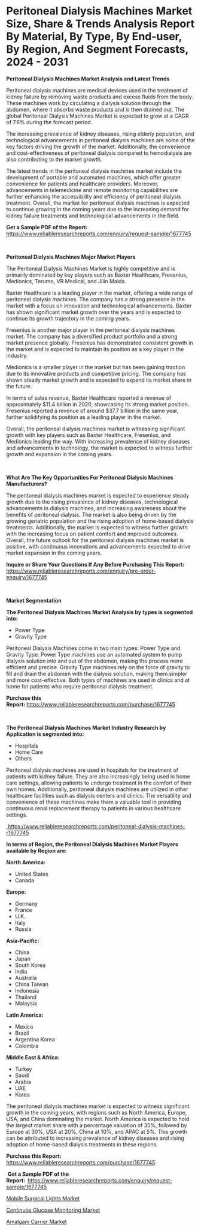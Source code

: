 <p><h1>Peritoneal Dialysis Machines Market Size, Share & Trends Analysis Report By Material, By Type, By End-user, By Region, And Segment Forecasts, 2024 - 2031</h1></p><p><strong>Peritoneal Dialysis Machines Market Analysis and Latest Trends</strong></p>
<p><p>Peritoneal dialysis machines are medical devices used in the treatment of kidney failure by removing waste products and excess fluids from the body. These machines work by circulating a dialysis solution through the abdomen, where it absorbs waste products and is then drained out. The global Peritoneal Dialysis Machines Market is expected to grow at a CAGR of 7.6% during the forecast period.</p><p>The increasing prevalence of kidney diseases, rising elderly population, and technological advancements in peritoneal dialysis machines are some of the key factors driving the growth of the market. Additionally, the convenience and cost-effectiveness of peritoneal dialysis compared to hemodialysis are also contributing to the market growth.</p><p>The latest trends in the peritoneal dialysis machines market include the development of portable and automated machines, which offer greater convenience for patients and healthcare providers. Moreover, advancements in telemedicine and remote monitoring capabilities are further enhancing the accessibility and efficiency of peritoneal dialysis treatment. Overall, the market for peritoneal dialysis machines is expected to continue growing in the coming years due to the increasing demand for kidney failure treatments and technological advancements in the field.</p></p>
<p><strong>Get a Sample PDF of the Report:&nbsp;</strong> <a href="https://www.reliableresearchreports.com/enquiry/request-sample/1677745">https://www.reliableresearchreports.com/enquiry/request-sample/1677745</a></p>
<p>&nbsp;</p>
<p><strong>Peritoneal Dialysis Machines Major Market Players</strong></p>
<p><p>The Peritoneal Dialysis Machines Market is highly competitive and is primarily dominated by key players such as Baxter Healthcare, Fresenius, Medionics, Terumo, VR Medical, and Jilin Maida.</p><p>Baxter Healthcare is a leading player in the market, offering a wide range of peritoneal dialysis machines. The company has a strong presence in the market with a focus on innovation and technological advancements. Baxter has shown significant market growth over the years and is expected to continue its growth trajectory in the coming years.</p><p>Fresenius is another major player in the peritoneal dialysis machines market. The company has a diversified product portfolio and a strong market presence globally. Fresenius has demonstrated consistent growth in the market and is expected to maintain its position as a key player in the industry.</p><p>Medionics is a smaller player in the market but has been gaining traction due to its innovative products and competitive pricing. The company has shown steady market growth and is expected to expand its market share in the future.</p><p>In terms of sales revenue, Baxter Healthcare reported a revenue of approximately $11.4 billion in 2020, showcasing its strong market position. Fresenius reported a revenue of around $37.7 billion in the same year, further solidifying its position as a leading player in the market.</p><p>Overall, the peritoneal dialysis machines market is witnessing significant growth with key players such as Baxter Healthcare, Fresenius, and Medionics leading the way. With increasing prevalence of kidney diseases and advancements in technology, the market is expected to witness further growth and expansion in the coming years.</p></p>
<p>&nbsp;</p>
<p><strong>What Are The Key Opportunities For Peritoneal Dialysis Machines Manufacturers?</strong></p>
<p><p>The peritoneal dialysis machines market is expected to experience steady growth due to the rising prevalence of kidney diseases, technological advancements in dialysis machines, and increasing awareness about the benefits of peritoneal dialysis. The market is also being driven by the growing geriatric population and the rising adoption of home-based dialysis treatments. Additionally, the market is expected to witness further growth with the increasing focus on patient comfort and improved outcomes. Overall, the future outlook for the peritoneal dialysis machines market is positive, with continuous innovations and advancements expected to drive market expansion in the coming years.</p></p>
<p><strong>Inquire or Share Your Questions If Any Before Purchasing This Report:</strong> <a href="https://www.reliableresearchreports.com/enquiry/pre-order-enquiry/1677745">https://www.reliableresearchreports.com/enquiry/pre-order-enquiry/1677745</a></p>
<p>&nbsp;</p>
<p><strong>Market Segmentation</strong></p>
<p><strong>The Peritoneal Dialysis Machines Market Analysis by types is segmented into:</strong></p>
<p><ul><li>Power Type</li><li>Gravity Type</li></ul></p>
<p><p>Peritoneal Dialysis Machines come in two main types: Power Type and Gravity Type. Power Type machines use an automated system to pump dialysis solution into and out of the abdomen, making the process more efficient and precise. Gravity Type machines rely on the force of gravity to fill and drain the abdomen with the dialysis solution, making them simpler and more cost-effective. Both types of machines are used in clinics and at home for patients who require peritoneal dialysis treatment.</p></p>
<p><strong>Purchase this Report:&nbsp;</strong><a href="https://www.reliableresearchreports.com/purchase/1677745">https://www.reliableresearchreports.com/purchase/1677745</a></p>
<p>&nbsp;</p>
<p><strong>The Peritoneal Dialysis Machines Market Industry Research by Application is segmented into:</strong></p>
<p><ul><li>Hospitals</li><li>Home Care</li><li>Others</li></ul></p>
<p><p>Peritoneal dialysis machines are used in hospitals for the treatment of patients with kidney failure. They are also increasingly being used in home care settings, allowing patients to undergo treatment in the comfort of their own homes. Additionally, peritoneal dialysis machines are utilized in other healthcare facilities such as dialysis centers and clinics. The versatility and convenience of these machines make them a valuable tool in providing continuous renal replacement therapy to patients in various healthcare settings.</p></p>
<p><a href="https://www.reliableresearchreports.com/peritoneal-dialysis-machines-r1677745">&nbsp;https://www.reliableresearchreports.com/peritoneal-dialysis-machines-r1677745</a></p>
<p><strong>In terms of Region, the Peritoneal Dialysis Machines Market Players available by Region are:</strong></p>
<p>
    <p> <strong> North America: </strong>
        <ul>
            <li>United States</li>
            <li>Canada</li>
        </ul>
        </p> 
    <p> <strong> Europe: </strong>
        <ul>
            <li>Germany</li>
            <li>France</li>
            <li>U.K.</li>
            <li>Italy</li>
            <li>Russia</li>
        </ul>
        </p> 
    <p> <strong> Asia-Pacific: </strong>
        <ul>
            <li>China</li>
            <li>Japan</li>
            <li>South Korea</li>
            <li>India</li>
            <li>Australia</li>
            <li>China Taiwan</li>
            <li>Indonesia</li>
            <li>Thailand</li>
            <li>Malaysia</li>
        </ul>
        </p> 
    <p> <strong> Latin America: </strong>
        <ul>
            <li>Mexico</li>
            <li>Brazil</li>
            <li>Argentina Korea</li>
            <li>Colombia</li>
        </ul>
        </p> 
    <p> <strong> Middle East & Africa: </strong>
        <ul>
            <li>Turkey</li>
            <li>Saudi</li>
            <li>Arabia</li>
            <li>UAE</li>
            <li>Korea</li>
        </ul>
    </p>
    </p>
<p><p>The peritoneal dialysis machines market is expected to witness significant growth in the coming years, with regions such as North America, Europe, USA, and China dominating the market. North America is expected to hold the largest market share with a percentage valuation of 35%, followed by Europe at 30%, USA at 20%, China at 10%, and APAC at 5%. This growth can be attributed to increasing prevalence of kidney diseases and rising adoption of home-based dialysis treatments in these regions.</p></p>
<p><strong>Purchase this Report: </strong><a href="https://www.reliableresearchreports.com/purchase/1677745">https://www.reliableresearchreports.com/purchase/1677745</a></p>
<p>&nbsp;<strong>Get a Sample PDF of the Report:&nbsp;&nbsp;</strong><a href="https://www.reliableresearchreports.com/enquiry/request-sample/1677745">https://www.reliableresearchreports.com/enquiry/request-sample/1677745</a></p>
<p><strong></strong></p>
<p><p><a href="https://www.linkedin.com/pulse/mobile-surgical-lights-market-share-evolution-growth-trends-8rr8e?trackingId=V52eZi2VsnzYDUL22eCNrA%3D%3D">Mobile Surgical Lights Market</a></p><p><a href="https://www.linkedin.com/pulse/continuos-glucose-monitoring-market-share-evolution-growth-trends-1wi3e?trackingId=0OLcdnR4vqgNtJsMybELKQ%3D%3D">Continuos Glucose Monitoring Market</a></p><p><a href="https://www.linkedin.com/pulse/amalgam-carrier-market-trends-analysis-forecasted-period-9l5ue?trackingId=6TSUTu0cu0Sh3DfqYHEp8Q%3D%3D">Amalgam Carrier Market</a></p></p>